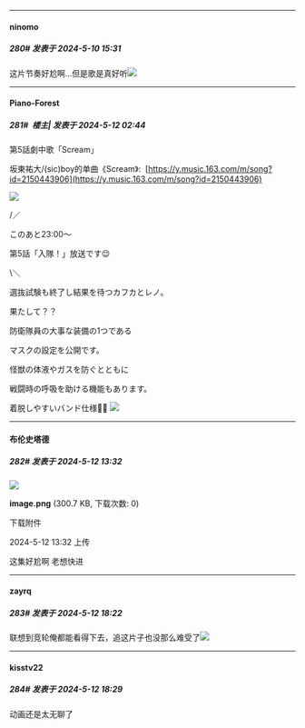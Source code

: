 ﻿
*****

####  ninomo  
##### 280#       发表于 2024-5-10 15:31

这片节奏好尬啊…但是歌是真好听<img src="https://static.saraba1st.com/image/smiley/face2017/004.gif" referrerpolicy="no-referrer">


*****

####  Piano-Forest  
##### 281#         楼主| 发表于 2024-5-12 02:44

第5話劇中歌「Scream」

坂東祐大/(sic)boy的单曲《Scream》: 
[https://y.music.163.com/m/song?id=2150443906](https://y.music.163.com/m/song?id=2150443906)

<img src="https://p.sda1.dev/17/c70e752320fd4f54180c67713855c2ba/20240511_214210.jpg" referrerpolicy="no-referrer">

/／

このあと23:00〜

第5話「入隊！」放送です😌

\＼

選抜試験も終了し結果を待つカフカとレノ。

果たして？？

防衛隊員の大事な装備の1つである

マスクの設定を公開です。

怪獣の体液やガスを防ぐとともに

戦闘時の呼吸を助ける機能もあります。

着脱しやすいバンド仕様👏✨
<img src="https://p.sda1.dev/17/74bb22037447bc2f3a7d9a0de6af20e6/20240512_024259.jpg" referrerpolicy="no-referrer">


*****

####  布伦史塔德  
##### 282#       发表于 2024-5-12 13:32

<img src="https://img.saraba1st.com/forum/202405/12/133232smstv0tffff5it6f.png" referrerpolicy="no-referrer">

<strong>image.png</strong> (300.7 KB, 下载次数: 0)

下载附件

2024-5-12 13:32 上传

这集好尬啊 老想快进


*****

####  zayrq  
##### 283#       发表于 2024-5-12 18:22

联想到竞轮俺都能看得下去，追这片子也没那么难受了<img src="https://static.saraba1st.com/image/smiley/face2017/163.png" referrerpolicy="no-referrer">


*****

####  kisstv22  
##### 284#       发表于 2024-5-12 18:29

动画还是太无聊了

